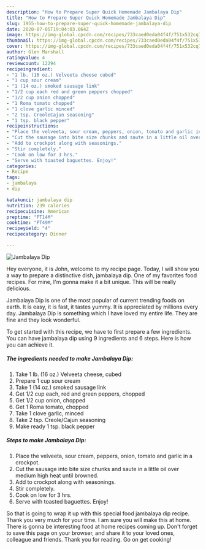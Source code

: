 ```yaml
---
description: "How to Prepare Super Quick Homemade Jambalaya Dip"
title: "How to Prepare Super Quick Homemade Jambalaya Dip"
slug: 1955-how-to-prepare-super-quick-homemade-jambalaya-dip
date: 2020-07-05T19:04:03.064Z
image: https://img-global.cpcdn.com/recipes/733caed0eda04f4f/751x532cq70/jambalaya-dip-recipe-main-photo.jpg
thumbnail: https://img-global.cpcdn.com/recipes/733caed0eda04f4f/751x532cq70/jambalaya-dip-recipe-main-photo.jpg
cover: https://img-global.cpcdn.com/recipes/733caed0eda04f4f/751x532cq70/jambalaya-dip-recipe-main-photo.jpg
author: Glen Marshall
ratingvalue: 4
reviewcount: 12294
recipeingredient:
- "1 lb. (16 oz.) Velveeta cheese cubed"
- "1 cup sour cream"
- "1 (14 oz.) smoked sausage link"
- "1/2 cup each red and green peppers chopped"
- "1/2 cup onion chopped"
- "1 Roma tomato chopped"
- "1 clove garlic minced"
- "2 tsp. CreoleCajun seasoning"
- "1 tsp. black pepper"
recipeinstructions:
- "Place the velveeta, sour cream, peppers, onion, tomato and garlic in a crockpot."
- "Cut the sausage into bite size chunks and saute in a little oil over medium high heat until browned."
- "Add to crockpot along with seasonings."
- "Stir completely."
- "Cook on low for 3 hrs."
- "Serve with toasted baguettes. Enjoy!"
categories:
- Recipe
tags:
- jambalaya
- dip

katakunci: jambalaya dip 
nutrition: 239 calories
recipecuisine: American
preptime: "PT14M"
cooktime: "PT49M"
recipeyield: "4"
recipecategory: Dinner

---
```



![Jambalaya Dip](https://img-global.cpcdn.com/recipes/733caed0eda04f4f/751x532cq70/jambalaya-dip-recipe-main-photo.jpg)

Hey everyone, it is John, welcome to my recipe page. Today, I will show you a way to prepare a distinctive dish, jambalaya dip. One of my favorites food recipes. For mine, I'm gonna make it a bit unique. This will be really delicious.

Jambalaya Dip is one of the most popular of current trending foods on earth. It is easy, it is fast, it tastes yummy. It is appreciated by millions every day. Jambalaya Dip is something which I have loved my entire life. They are fine and they look wonderful.




To get started with this recipe, we have to first prepare a few ingredients. You can have jambalaya dip using 9 ingredients and 6 steps. Here is how you can achieve it.

<!--inarticleads1-->

##### The ingredients needed to make Jambalaya Dip:

1. Take 1 lb. (16 oz.) Velveeta cheese, cubed
1. Prepare 1 cup sour cream
1. Take 1 (14 oz.) smoked sausage link
1. Get 1/2 cup each, red and green peppers, chopped
1. Get 1/2 cup onion, chopped
1. Get 1 Roma tomato, chopped
1. Take 1 clove garlic, minced
1. Take 2 tsp. Creole/Cajun seasoning
1. Make ready 1 tsp. black pepper




<!--inarticleads2-->

##### Steps to make Jambalaya Dip:

1. Place the velveeta, sour cream, peppers, onion, tomato and garlic in a crockpot.
1. Cut the sausage into bite size chunks and saute in a little oil over medium high heat until browned.
1. Add to crockpot along with seasonings.
1. Stir completely.
1. Cook on low for 3 hrs.
1. Serve with toasted baguettes. Enjoy!




So that is going to wrap it up with this special food jambalaya dip recipe. Thank you very much for your time. I am sure you will make this at home. There is gonna be interesting food at home recipes coming up. Don't forget to save this page on your browser, and share it to your loved ones, colleague and friends. Thank you for reading. Go on get cooking!
